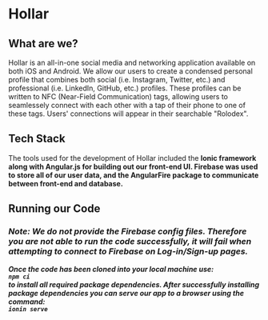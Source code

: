 # Hollar

## What are we?

Hollar is an all-in-one social media and networking application available on both iOS and Android. We allow our users to create a condensed personal profile that combines both social (i.e. Instagram, Twitter, etc.) and professional (i.e. LinkedIn, GitHub, etc.) profiles. These profiles can be written to NFC (Near-Field Communication) tags, allowing users to seamlessely connect with each other with a tap of their phone to one of these tags. Users' connections will appear in their searchable "Rolodex". 

  ## Tech Stack
  
The tools used for the development of Hollar included the <b>Ionic<b/> framework along with <b>Angular.js<b/> for building out our front-end UI. <b>Firebase<b/> was used to store all of our user data, and the AngularFire package to communicate between front-end and database.

  ## Running our Code 
  ### <i>Note: We do not provide the Firebase config files. Therefore you are not able to run the code successfully, it will fail when attempting to connect to Firebase on Log-in/Sign-up pages.<i/>
  
Once the code has been cloned into your local machine use: <br/>
  ``` npm ci ``` 
<br/>to install all required package dependencies. After successfully installing package dependencies you can serve our app to a browser using the command:<br/>
  ``` ionin serve ```
  <br/> 
  
